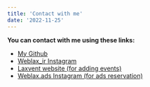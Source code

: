 ```yaml
---
title: 'Contact with me'
date: '2022-11-25'
---
```


**You can contact with me using these links:**
- [My Github](https://github.com/omidbaharifar)
- [Weblax_ir Instagram](https://instagram.com/weblax_ir)
- [Laxvent website (for adding events)](https://www.laxvent.ir)
- [Weblax.ads Instagram (for ads reservation)](https://www.laxvent.ir)

